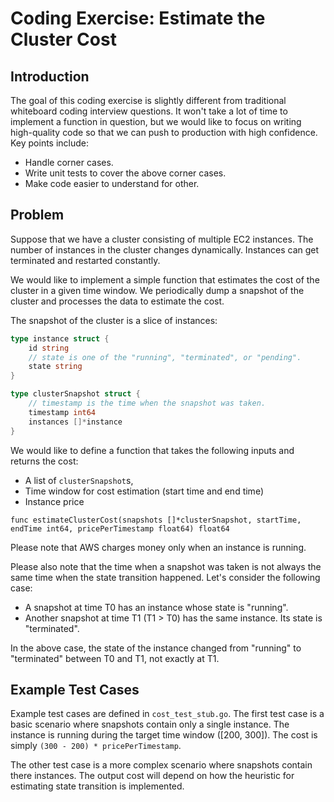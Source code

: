 # Coding Exercise: Estimate the Cluster Cost

## Introduction

The goal of this coding exercise is slightly different from
traditional whiteboard coding interview questions. It won't take a lot
of time to implement a function in question, but we would like to
focus on writing high-quality code so that we can push to production
with high confidence. Key points include:

- Handle corner cases.
- Write unit tests to cover the above corner cases.
- Make code easier to understand for other.

## Problem

Suppose that we have a cluster consisting of multiple EC2
instances. The number of instances in the cluster changes
dynamically. Instances can get terminated and restarted constantly.

We would like to implement a simple function that estimates the cost
of the cluster in a given time window. We periodically dump a snapshot
of the cluster and processes the data to estimate the cost.

The snapshot of the cluster is a slice of instances:

```go
type instance struct {
    id string
    // state is one of the "running", "terminated", or "pending".
    state string
}

type clusterSnapshot struct {
    // timestamp is the time when the snapshot was taken.
    timestamp int64
    instances []*instance
}
```

We would like to define a function that takes the following inputs and returns the cost:
- A list of `clusterSnapshot`s,
- Time window for cost estimation (start time and end time)
- Instance price

```
func estimateClusterCost(snapshots []*clusterSnapshot, startTime, endTime int64, pricePerTimestamp float64) float64
```

Please note that AWS charges money only when an instance is running.

Please also note that the time when a snapshot was taken is not always
the same time when the state transition happened. Let's consider the following case:

- A snapshot at time T0 has an instance whose state is "running".
- Another snapshot at time T1 (T1 > T0) has the same instance. Its state is "terminated".

In the above case, the state of the instance changed from "running" to
"terminated" between T0 and T1, not exactly at T1.

## Example Test Cases

Example test cases are defined in `cost_test_stub.go`. The first test
case is a basic scenario where snapshots contain only a single
instance. The instance is running during the target time window ([200,
300]). The cost is simply `(300 - 200) * pricePerTimestamp`.

The other test case is a more complex scenario where snapshots contain
there instances. The output cost will depend on how the heuristic for
estimating state transition is implemented.
